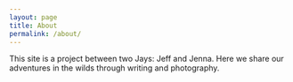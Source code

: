 ```yaml
---
layout: page
title: About
permalink: /about/
---
```


This site is a project between two Jays: Jeff and Jenna. Here we share our adventures in the wilds through writing and photography.